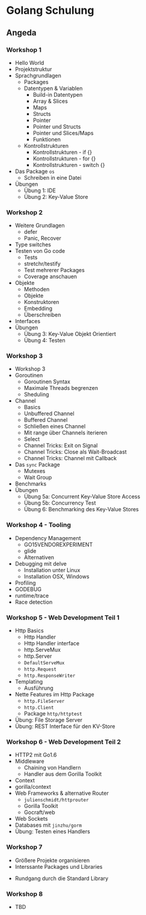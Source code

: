 # Golang Schulung

## Angeda

### Workshop 1
- Hello World
- Projektstruktur
- Sprachgrundlagen
  - Packages
  - Datentypen & Variablen
    - Build-in Datentypen
    - Array & Slices
    - Maps
    - Structs
    - Pointer
    - Pointer und Structs
    - Pointer und Slices/Maps
    - Funktionen
  - Kontrollstrukturen
    - Kontrollstrukturen - if {}
    - Kontrollstrukturen - for {}
    - Kontrollstrukturen - switch {}
- Das Package `os`
  - Schreiben in eine Datei
- Übungen
  - Übung 1: IDE
  - Übung 2: Key-Value Store

### Workshop 2
- Weitere Grundlagen
  - defer
  - Panic, Recover
- Type switches
- Testen von Go code
  - Tests
  - stretchr/testify
  - Test mehrerer Packages
  - Coverage anschauen
- Objekte
  - Methoden
  - Objekte
  - Konstruktoren
  - Embedding
  - Überschreiben
- Interfaces
- Übungen
  - Übung 3: Key-Value Objekt Orientiert
  - Übung 4: Testen

### Workshop 3
- Workshop 3
- Goroutinen
  - Goroutinen Syntax
  - Maximale Threads begrenzen
  - Sheduling
- Channel
  - Basics
  - Unbuffered Channel
  - Buffered Channel
  - Schließen eines Channel
  - Mit range über Channels iterieren
  - Select
  - Channel Tricks: Exit on Signal
  - Channel Tricks: Close als Wait-Broadcast
  - Channel Tricks: Channel mit Callback
- Das `sync` Package
  - Mutexes
  - Wait Group
- Benchmarks
- Übungen
  - Übung 5a: Concurrent Key-Value Store Access
  - Übung 5b: Concurrency Test
  - Übung 6: Benchmarking des Key-Value Stores

### Workshop 4 - Tooling
- Dependency Management
  - GO15VENDOREXPERIMENT
  - glide
  - Alternativen
- Debugging mit delve
  - Installation unter Linux
  - Installation OSX, Windows
- Profiling
- GODEBUG
- runtime/trace
- Race detection

### Workshop 5 - Web Development Teil 1
- Http Basics
  - Http Handler 
  - Http Handler interface
  - http.ServeMux
  - http.Server
  - `DefaultServeMux`
  - `http.Request`
  - `http.ResponseWriter`
- Templating
  - Ausführung
- Nette Features im Http Package
  - `http.FileServer`
  - `http.Client`
  - Package `http/httptest`
- Übung: File Storage Server
- Übung: REST Interface für den KV-Store

### Workshop 6 - Web Development Teil 2
- HTTP2 mit Go1.6
- Middleware
  - Chaining von Handlern
  - Handler aus dem Gorilla Toolkit
- Context
- gorilla/context
- Web Frameworks & alternative Router
  - `julienschmidt/httprouter`
  - Gorilla Toolkit
  - Gocraft/web
- Web Sockets
- Databases mit `jinzhu/gorm`
- Übung: Testen eines Handlers

### Workshop 7
* Größere Projekte organisieren
* Interssante Packages und Libraries
- Rundgang durch die Standard Library

### Workshop 8
* TBD

